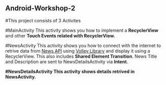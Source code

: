 ## Android-Workshop-2
#This project consists of 3 Activites

#MainActivity
This activity shows you how to implement a <b>RecyclerView</b> and other <b>Touch Events related with RecyclerView.</b> 

#NewsActivity
This activity shows you how to connect with the internet to retrive data from [News API](https://newsapi.org/) using [Volley Library](https://developer.android.com/training/volley/index.html) and display it using a RecyclerView. This also includes <b>Shared Element Transition</b>. News Title and Description are sent to NewsDetailsActivity via <b>Intent<b>.

#NewsDetailsActivity
This activity shows details retrived in NewsActivity.

